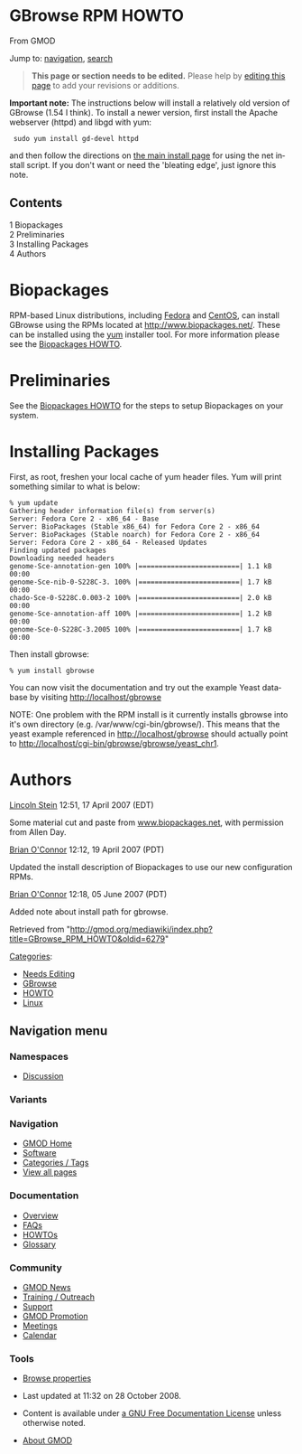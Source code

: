 <div id="mw-page-base" class="noprint">

</div>

<div id="mw-head-base" class="noprint">

</div>

<div id="content" class="mw-body" role="main">

<span id="top"></span>

<div id="mw-js-message" style="display:none;">

</div>



# <span dir="auto">GBrowse RPM HOWTO</span>

<div id="bodyContent">

<div id="siteSub">

From GMOD

</div>

<div id="contentSub">

</div>

<div id="jump-to-nav" class="mw-jump">

Jump to: [navigation](#mw-navigation), [search](#p-search)

</div>

<div id="mw-content-text" class="mw-content-ltr" lang="en" dir="ltr">

> **This page or section needs to be edited.**
> <span class="small">Please help by <span class="plainlinks"><a
> href="http://gmod.org/mediawiki/index.php?title=GBrowse_RPM_HOWTO&amp;action=edit"
> class="external text" rel="nofollow">editing this page</a></span> to
> add your revisions or additions.</span>

**Important note:** The instructions below will install a relatively old
version of GBrowse (1.54 I think). To install a newer version, first
install the Apache webserver (httpd) and libgd with yum:

     sudo yum install gd-devel httpd

and then follow the directions on [the main install
page](GBrowse_Install_HOWTO "GBrowse Install HOWTO") for using the net
install script. If you don't want or need the 'bleating edge', just
ignore this note.

<div id="toc" class="toc">

<div id="toctitle">

## Contents

</div>

- [<span class="tocnumber">1</span>
  <span class="toctext">Biopackages</span>](#Biopackages)
- [<span class="tocnumber">2</span>
  <span class="toctext">Preliminaries</span>](#Preliminaries)
- [<span class="tocnumber">3</span> <span class="toctext">Installing
  Packages</span>](#Installing_Packages)
- [<span class="tocnumber">4</span>
  <span class="toctext">Authors</span>](#Authors)

</div>

# <span id="Biopackages" class="mw-headline">Biopackages</span>

RPM-based Linux distributions, including
<a href="http://fedoraproject.org/" class="external text"
rel="nofollow">Fedora</a> and
<a href="http://www.centos.org" class="external text"
rel="nofollow">CentOS</a>, can install GBrowse using the RPMs located at
<a href="http://www.biopackages.net/" class="external free"
rel="nofollow">http://www.biopackages.net/</a>. These can be installed
using the
<a href="http://en.wikipedia.org/wiki/Yellow_dog_Updater_Modified"
class="external text" rel="nofollow">yum</a> installer tool. For more
information please see the [Biopackages
HOWTO](Biopackages_HOWTO "Biopackages HOWTO").

# <span id="Preliminaries" class="mw-headline">Preliminaries</span>

See the [Biopackages HOWTO](Biopackages_HOWTO "Biopackages HOWTO") for
the steps to setup Biopackages on your system.

# <span id="Installing_Packages" class="mw-headline">Installing Packages</span>

First, as root, freshen your local cache of yum header files. Yum will
print something similar to what is below:

    % yum update
    Gathering header information file(s) from server(s)
    Server: Fedora Core 2 - x86_64 - Base
    Server: BioPackages (Stable x86_64) for Fedora Core 2 - x86_64
    Server: BioPackages (Stable noarch) for Fedora Core 2 - x86_64
    Server: Fedora Core 2 - x86_64 - Released Updates
    Finding updated packages
    Downloading needed headers
    genome-Sce-annotation-gen 100% |=========================| 1.1 kB    00:00
    genome-Sce-nib-0-S228C-3. 100% |=========================| 1.7 kB    00:00
    chado-Sce-0-S228C.0.003-2 100% |=========================| 2.0 kB    00:00
    genome-Sce-annotation-aff 100% |=========================| 1.2 kB    00:00
    genome-Sce-0-S228C-3.2005 100% |=========================| 1.7 kB    00:00

Then install gbrowse:

    % yum install gbrowse

You can now visit the documentation and try out the example Yeast
database by visiting
<a href="http://localhost/gbrowse" class="external free"
rel="nofollow">http://localhost/gbrowse</a>

NOTE: One problem with the RPM install is it currently installs gbrowse
into it's own directory (e.g. /var/www/cgi-bin/gbrowse/). This means
that the yeast example referenced in
<a href="http://localhost/gbrowse" class="external free"
rel="nofollow">http://localhost/gbrowse</a> should actually point to
<a href="http://localhost/cgi-bin/gbrowse/gbrowse/yeast_chr1"
class="external free"
rel="nofollow">http://localhost/cgi-bin/gbrowse/gbrowse/yeast_chr1</a>.

# <span id="Authors" class="mw-headline">Authors</span>

[Lincoln Stein](User:Lstein "User:Lstein") 12:51, 17 April 2007 (EDT)

Some material cut and paste from www.biopackages.net, with permission
from Allen Day.

<a
href="http://gmod.org/mediawiki/index.php?title=User:Boconnor&amp;action=edit&amp;redlink=1"
class="new" title="User:Boconnor (page does not exist)">Brian
O'Connor</a> 12:12, 19 April 2007 (PDT)

Updated the install description of Biopackages to use our new
configuration RPMs.

  
<a
href="http://gmod.org/mediawiki/index.php?title=User:Boconnor&amp;action=edit&amp;redlink=1"
class="new" title="User:Boconnor (page does not exist)">Brian
O'Connor</a> 12:18, 05 June 2007 (PDT)

Added note about install path for gbrowse.

</div>

<div class="printfooter">

Retrieved from
"<http://gmod.org/mediawiki/index.php?title=GBrowse_RPM_HOWTO&oldid=6279>"

</div>

<div id="catlinks" class="catlinks">

<div id="mw-normal-catlinks" class="mw-normal-catlinks">

[Categories](Special:Categories "Special:Categories"):

- [Needs Editing](Category:Needs_Editing "Category:Needs Editing")
- [GBrowse](Category:GBrowse "Category:GBrowse")
- [HOWTO](Category:HOWTO "Category:HOWTO")
- [Linux](Category:Linux "Category:Linux")

</div>

</div>

<div class="visualClear">

</div>

</div>

</div>

<div id="mw-navigation">

## Navigation menu

<div id="mw-head">



<div id="left-navigation">

<div id="p-namespaces" class="vectorTabs" role="navigation"
aria-labelledby="p-namespaces-label">

### Namespaces


- <span id="ca-talk"><a
  href="http://gmod.org/mediawiki/index.php?title=Talk:GBrowse_RPM_HOWTO&amp;action=edit&amp;redlink=1"
  accesskey="t"
  title="Discussion about the content page [t]">Discussion</a></span>

</div>

<div id="p-variants" class="vectorMenu emptyPortlet" role="navigation"
aria-labelledby="p-variants-label">

### 

### Variants[](#)

<div class="menu">

</div>

</div>

</div>





</div>

</div>

</div>

<div id="mw-panel">

<div id="p-logo" role="banner">

<a href="Main_Page"
style="background-image: url(../images/GMOD-cogs.png);"
title="Visit the main page"></a>

</div>

<div id="p-Navigation" class="portal" role="navigation"
aria-labelledby="p-Navigation-label">

### Navigation

<div class="body">

- <span id="n-GMOD-Home">[GMOD Home](Main_Page)</span>
- <span id="n-Software">[Software](GMOD_Components)</span>
- <span id="n-Categories-.2F-Tags">[Categories /
  Tags](Categories)</span>
- <span id="n-View-all-pages">[View all pages](Special:AllPages)</span>

</div>

</div>

<div id="p-Documentation" class="portal" role="navigation"
aria-labelledby="p-Documentation-label">

### Documentation

<div class="body">

- <span id="n-Overview">[Overview](Overview)</span>
- <span id="n-FAQs">[FAQs](Category:FAQ)</span>
- <span id="n-HOWTOs">[HOWTOs](Category:HOWTO)</span>
- <span id="n-Glossary">[Glossary](Glossary)</span>

</div>

</div>

<div id="p-Community" class="portal" role="navigation"
aria-labelledby="p-Community-label">

### Community

<div class="body">

- <span id="n-GMOD-News">[GMOD News](GMOD_News)</span>
- <span id="n-Training-.2F-Outreach">[Training /
  Outreach](Training_and_Outreach)</span>
- <span id="n-Support">[Support](Support)</span>
- <span id="n-GMOD-Promotion">[GMOD Promotion](GMOD_Promotion)</span>
- <span id="n-Meetings">[Meetings](Meetings)</span>
- <span id="n-Calendar">[Calendar](Calendar)</span>

</div>

</div>

<div id="p-tb" class="portal" role="navigation"
aria-labelledby="p-tb-label">

### Tools

<div class="body">


- <span id="t-smwbrowselink"><a href="Special:Browse/GBrowse_RPM_HOWTO" rel="smw-browse">Browse
  properties</a></span>


</div>

</div>

</div>

</div>

<div id="footer" role="contentinfo">

- <span id="footer-info-lastmod">Last updated at 11:32 on 28 October
  2008.</span>
<!-- - <span id="footer-info-viewcount">78,137 page views.</span> -->
- <span id="footer-info-copyright">Content is available under
  <a href="http://www.gnu.org/licenses/fdl-1.3.html" class="external"
  rel="nofollow">a GNU Free Documentation License</a> unless otherwise
  noted.</span>

<!-- -->

- <span id="footer-places-about">[About
  GMOD](GMOD:About "GMOD:About")</span>

<!-- -->






</div>
